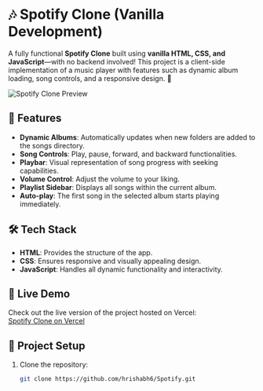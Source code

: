 # 🎶 Spotify Clone (Vanilla Development)

A fully functional **Spotify Clone** built using **vanilla HTML, CSS, and JavaScript**—with no backend involved! This project is a client-side implementation of a music player with features such as dynamic album loading, song controls, and a responsive design. 🚀

![Spotify Clone Preview](https://your-image-url-here.png) <!-- Optional: Add a screenshot of your project -->

## 🌟 Features

- **Dynamic Albums**: Automatically updates when new folders are added to the songs directory.
- **Song Controls**: Play, pause, forward, and backward functionalities.
- **Playbar**: Visual representation of song progress with seeking capabilities.
- **Volume Control**: Adjust the volume to your liking.
- **Playlist Sidebar**: Displays all songs within the current album.
- **Auto-play**: The first song in the selected album starts playing immediately.

## 🛠️ Tech Stack

- **HTML**: Provides the structure of the app.
- **CSS**: Ensures responsive and visually appealing design.
- **JavaScript**: Handles all dynamic functionality and interactivity.

## 🚀 Live Demo

Check out the live version of the project hosted on Vercel:  
[Spotify Clone on Vercel](https://spotify-pi-blush.vercel.app/)

## 📂 Project Setup

1. Clone the repository:
   ```bash
   git clone https://github.com/hrishabh6/Spotify.git
